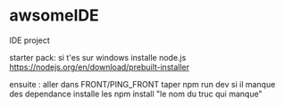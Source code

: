 # awsomeIDE
IDE project 

starter pack:
si t'es sur windows installe node.js
https://nodejs.org/en/download/prebuilt-installer



ensuite : 
aller dans FRONT/PING_FRONT
taper npm run dev 
si il manque des dependance installe les
npm install "le nom du truc qui manque"


